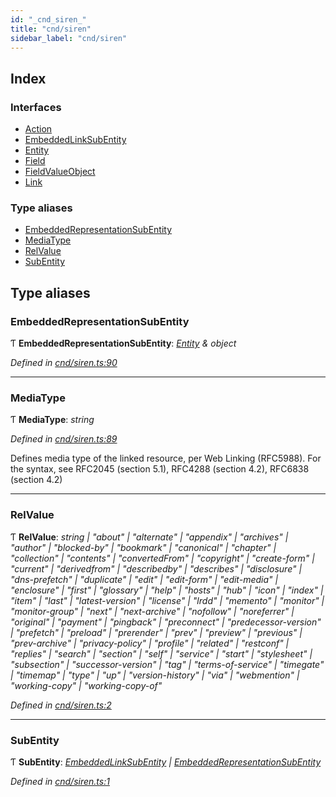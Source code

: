 ```yaml
---
id: "_cnd_siren_"
title: "cnd/siren"
sidebar_label: "cnd/siren"
---
```


## Index

### Interfaces

* [Action](../interfaces/_cnd_siren_.action.md)
* [EmbeddedLinkSubEntity](../interfaces/_cnd_siren_.embeddedlinksubentity.md)
* [Entity](../interfaces/_cnd_siren_.entity.md)
* [Field](../interfaces/_cnd_siren_.field.md)
* [FieldValueObject](../interfaces/_cnd_siren_.fieldvalueobject.md)
* [Link](../interfaces/_cnd_siren_.link.md)

### Type aliases

* [EmbeddedRepresentationSubEntity](_cnd_siren_.md#embeddedrepresentationsubentity)
* [MediaType](_cnd_siren_.md#mediatype)
* [RelValue](_cnd_siren_.md#relvalue)
* [SubEntity](_cnd_siren_.md#subentity)

## Type aliases

###  EmbeddedRepresentationSubEntity

Ƭ **EmbeddedRepresentationSubEntity**: *[Entity](../interfaces/_cnd_siren_.entity.md) & object*

*Defined in [cnd/siren.ts:90](https://github.com/comit-network/comit-js-sdk/blob/95ab111/src/cnd/siren.ts#L90)*

___

###  MediaType

Ƭ **MediaType**: *string*

*Defined in [cnd/siren.ts:89](https://github.com/comit-network/comit-js-sdk/blob/95ab111/src/cnd/siren.ts#L89)*

Defines media type of the linked resource, per Web Linking (RFC5988). For the syntax, see RFC2045 (section 5.1), RFC4288 (section 4.2), RFC6838 (section 4.2)

___

###  RelValue

Ƭ **RelValue**: *string | "about" | "alternate" | "appendix" | "archives" | "author" | "blocked-by" | "bookmark" | "canonical" | "chapter" | "collection" | "contents" | "convertedFrom" | "copyright" | "create-form" | "current" | "derivedfrom" | "describedby" | "describes" | "disclosure" | "dns-prefetch" | "duplicate" | "edit" | "edit-form" | "edit-media" | "enclosure" | "first" | "glossary" | "help" | "hosts" | "hub" | "icon" | "index" | "item" | "last" | "latest-version" | "license" | "lrdd" | "memento" | "monitor" | "monitor-group" | "next" | "next-archive" | "nofollow" | "noreferrer" | "original" | "payment" | "pingback" | "preconnect" | "predecessor-version" | "prefetch" | "preload" | "prerender" | "prev" | "preview" | "previous" | "prev-archive" | "privacy-policy" | "profile" | "related" | "restconf" | "replies" | "search" | "section" | "self" | "service" | "start" | "stylesheet" | "subsection" | "successor-version" | "tag" | "terms-of-service" | "timegate" | "timemap" | "type" | "up" | "version-history" | "via" | "webmention" | "working-copy" | "working-copy-of"*

*Defined in [cnd/siren.ts:2](https://github.com/comit-network/comit-js-sdk/blob/95ab111/src/cnd/siren.ts#L2)*

___

###  SubEntity

Ƭ **SubEntity**: *[EmbeddedLinkSubEntity](../interfaces/_cnd_siren_.embeddedlinksubentity.md) | [EmbeddedRepresentationSubEntity](_cnd_siren_.md#embeddedrepresentationsubentity)*

*Defined in [cnd/siren.ts:1](https://github.com/comit-network/comit-js-sdk/blob/95ab111/src/cnd/siren.ts#L1)*
